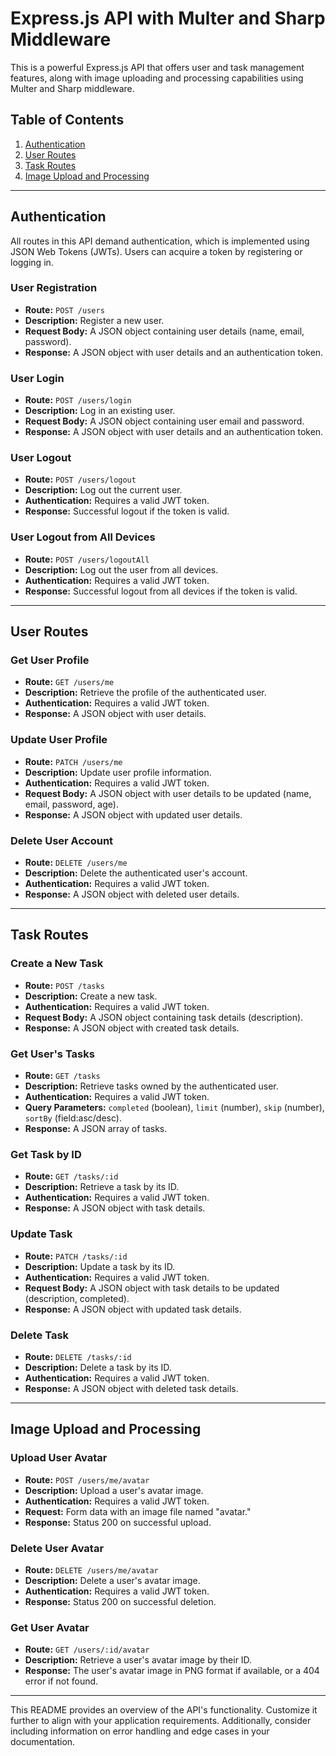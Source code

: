 # Express.js API with Multer and Sharp Middleware

This is a powerful Express.js API that offers user and task management features, along with image uploading and processing capabilities using Multer and Sharp middleware.

## Table of Contents

1. [Authentication](#authentication)
2. [User Routes](#user-routes)
3. [Task Routes](#task-routes)
4. [Image Upload and Processing](#image-upload-and-processing)

---

## Authentication

All routes in this API demand authentication, which is implemented using JSON Web Tokens (JWTs). Users can acquire a token by registering or logging in.

### User Registration

- **Route:** `POST /users`
- **Description:** Register a new user.
- **Request Body:** A JSON object containing user details (name, email, password).
- **Response:** A JSON object with user details and an authentication token.

### User Login

- **Route:** `POST /users/login`
- **Description:** Log in an existing user.
- **Request Body:** A JSON object containing user email and password.
- **Response:** A JSON object with user details and an authentication token.

### User Logout

- **Route:** `POST /users/logout`
- **Description:** Log out the current user.
- **Authentication:** Requires a valid JWT token.
- **Response:** Successful logout if the token is valid.

### User Logout from All Devices

- **Route:** `POST /users/logoutAll`
- **Description:** Log out the user from all devices.
- **Authentication:** Requires a valid JWT token.
- **Response:** Successful logout from all devices if the token is valid.

---

## User Routes

### Get User Profile

- **Route:** `GET /users/me`
- **Description:** Retrieve the profile of the authenticated user.
- **Authentication:** Requires a valid JWT token.
- **Response:** A JSON object with user details.

### Update User Profile

- **Route:** `PATCH /users/me`
- **Description:** Update user profile information.
- **Authentication:** Requires a valid JWT token.
- **Request Body:** A JSON object with user details to be updated (name, email, password, age).
- **Response:** A JSON object with updated user details.

### Delete User Account

- **Route:** `DELETE /users/me`
- **Description:** Delete the authenticated user's account.
- **Authentication:** Requires a valid JWT token.
- **Response:** A JSON object with deleted user details.

---

## Task Routes

### Create a New Task

- **Route:** `POST /tasks`
- **Description:** Create a new task.
- **Authentication:** Requires a valid JWT token.
- **Request Body:** A JSON object containing task details (description).
- **Response:** A JSON object with created task details.

### Get User's Tasks

- **Route:** `GET /tasks`
- **Description:** Retrieve tasks owned by the authenticated user.
- **Authentication:** Requires a valid JWT token.
- **Query Parameters:** `completed` (boolean), `limit` (number), `skip` (number), `sortBy` (field:asc/desc).
- **Response:** A JSON array of tasks.

### Get Task by ID

- **Route:** `GET /tasks/:id`
- **Description:** Retrieve a task by its ID.
- **Authentication:** Requires a valid JWT token.
- **Response:** A JSON object with task details.

### Update Task

- **Route:** `PATCH /tasks/:id`
- **Description:** Update a task by its ID.
- **Authentication:** Requires a valid JWT token.
- **Request Body:** A JSON object with task details to be updated (description, completed).
- **Response:** A JSON object with updated task details.

### Delete Task

- **Route:** `DELETE /tasks/:id`
- **Description:** Delete a task by its ID.
- **Authentication:** Requires a valid JWT token.
- **Response:** A JSON object with deleted task details.

---

## Image Upload and Processing

### Upload User Avatar

- **Route:** `POST /users/me/avatar`
- **Description:** Upload a user's avatar image.
- **Authentication:** Requires a valid JWT token.
- **Request:** Form data with an image file named "avatar."
- **Response:** Status 200 on successful upload.

### Delete User Avatar

- **Route:** `DELETE /users/me/avatar`
- **Description:** Delete a user's avatar image.
- **Authentication:** Requires a valid JWT token.
- **Response:** Status 200 on successful deletion.

### Get User Avatar

- **Route:** `GET /users/:id/avatar`
- **Description:** Retrieve a user's avatar image by their ID.
- **Response:** The user's avatar image in PNG format if available, or a 404 error if not found.

---

This README provides an overview of the API's functionality. Customize it further to align with your application requirements. Additionally, consider including information on error handling and edge cases in your documentation.

